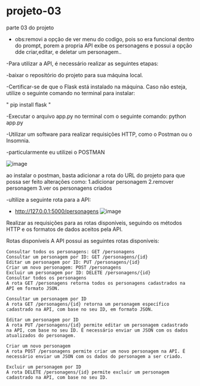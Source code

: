 # projeto-03
parte 03 do projeto 

- obs:removi a opção de ver menu do codigo, pois so era funcional dentro do prompt, porem a propria API exibe os personagens e possui a opção dde criar,editar, e deletar um personagem..

-Para utilizar a API, é necessário realizar as seguintes etapas:

-baixar o repositório do projeto para sua máquina local.

-Certificar-se de que o Flask está instalado na máquina. Caso não esteja, utilize o seguinte comando no terminal para instalar: 

" pip install flask "

-Executar o arquivo app.py no terminal com o seguinte comando: python app.py

-Utilizar um software para realizar requisições HTTP, como o Postman ou o Insomnia.


-particularmente eu utilizei o POSTMAN

![image](https://user-images.githubusercontent.com/126974287/230821537-bafa918a-a587-43d3-a903-2e06a835b876.png)


ao instalar o postman, basta adicionar a rota do URL do projeto  para que possa ser feito alterações como:
1.adicionar personagem
2.remover personagem
3.ver os personagens criados

-ultilize a seguinte rota para a API:

- http://127.0.0.1:5000/personagens
![image](https://user-images.githubusercontent.com/126974287/230821389-fe0d50c8-0016-4993-a521-4d43386a3381.png)


Realizar as requisições para as rotas disponíveis, seguindo os métodos HTTP e os formatos de dados aceitos pela API.

Rotas disponíveis
A API possui as seguintes rotas disponíveis:

	Consultar todos os personagens: GET /personagens
	Consultar um personagem por ID: GET /personagens/{id}
	Editar um personagem por ID: PUT /personagens/{id}
	Criar um novo personagem: POST /personagens
	Excluir um personagem por ID: DELETE /personagens/{id}
	Consultar todos os personagens
	A rota GET /personagens retorna todos os personagens cadastrados na API em formato JSON.

	Consultar um personagem por ID
	A rota GET /personagens/{id} retorna um personagem específico cadastrado na API, com base no seu ID, em formato JSON.
	
	Editar um personagem por ID
	A rota PUT /personagens/{id} permite editar um personagem cadastrado na API, com base no seu ID. É necessário enviar um JSON com os dados atualizados do personagem.

	Criar um novo personagem
	A rota POST /personagens permite criar um novo personagem na API. É necessário enviar um JSON com os dados do personagem a ser criado.

	Excluir um personagem por ID
	A rota DELETE /personagens/{id} permite excluir um personagem cadastrado na API, com base no seu ID.

